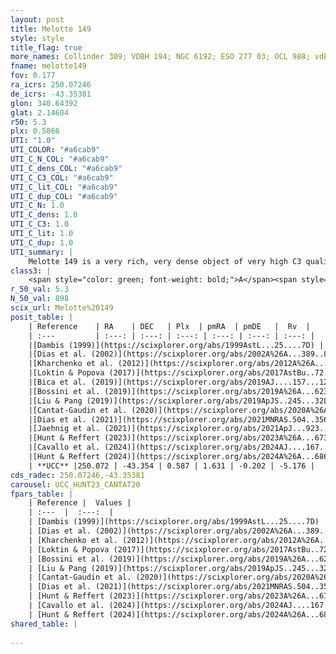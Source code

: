 ```yaml
---
layout: post
title: Melotte 149
style: style
title_flag: true
more_names: Collinder 309; VDBH 194; NGC 6192; ESO 277 03; OCL 988; vdBergh-Hagen 194; MWSC 2440; FoF 437
fname: melotte149
fov: 0.177
ra_icrs: 250.07246
de_icrs: -43.35381
glon: 340.64392
glat: 2.14604
r50: 5.3
plx: 0.5866
UTI: "1.0"
UTI_COLOR: "#a6cab9"
UTI_C_N_COL: "#a6cab9"
UTI_C_dens_COL: "#a6cab9"
UTI_C_C3_COL: "#a6cab9"
UTI_C_lit_COL: "#a6cab9"
UTI_C_dup_COL: "#a6cab9"
UTI_C_N: 1.0
UTI_C_dens: 1.0
UTI_C_C3: 1.0
UTI_C_lit: 1.0
UTI_C_dup: 1.0
UTI_summary: |
    Melotte 149 is a very rich, very dense object of very high C3 quality. It is very well-studied in the literature.
class3: |
    <span style="color: green; font-weight: bold;">A</span><span style="color: green; font-weight: bold;">A</span>
r_50_val: 5.3
N_50_val: 898
scix_url: Melotte%20149
posit_table: |
    | Reference    | RA    | DEC   | Plx  | pmRA  | pmDE   |  Rv  |
    | :---         | :---: | :---: | :---: | :---: | :---: | :---: |
    |[Dambis (1999)](https://scixplorer.org/abs/1999AstL...25....7D) | 250.096 | -43.367 | -- | -- | -- | -- |
    |[Dias et al. (2002)](https://scixplorer.org/abs/2002A%26A...389..871D) | 250.096 | -43.367 | -- | 3.73 | 3.18 | -7.93 |
    |[Kharchenko et al. (2012)](https://scixplorer.org/abs/2012A%26A...543A.156K) | 250.088 | -43.36 | -- | 1.15 | -0.6 | -- |
    |[Loktin & Popova (2017)](https://scixplorer.org/abs/2017AstBu..72..257L) | 250.095 | -43.368 | -- | -1.419 | -2.618 | -7.7 |
    |[Bica et al. (2019)](https://scixplorer.org/abs/2019AJ....157...12B) | 250.091 | -43.374 | -- | -- | -- | -- |
    |[Bossini et al. (2019)](https://scixplorer.org/abs/2019A%26A...623A.108B) | 250.077 | -43.355 | -- | -- | -- | -- |
    |[Liu & Pang (2019)](https://scixplorer.org/abs/2019ApJS..245...32L) | 250.077 | -43.355 | 0.578 | 1.651 | -0.187 | -- |
    |[Cantat-Gaudin et al. (2020)](https://scixplorer.org/abs/2020A%26A...640A...1C) | 250.077 | -43.355 | 0.571 | 1.653 | -0.188 | -- |
    |[Dias et al. (2021)](https://scixplorer.org/abs/2021MNRAS.504..356D) | 250.073 | -43.358 | 0.572 | 1.663 | -0.17 | -7.786 |
    |[Jaehnig et al. (2021)](https://scixplorer.org/abs/2021ApJ...923..129J) | 250.077 | -43.355 | 0.599 | 1.653 | -0.196 | -- |
    |[Hunt & Reffert (2023)](https://scixplorer.org/abs/2023A%26A...673A.114H) | 250.075 | -43.356 | 0.592 | 1.629 | -0.209 | -7.453 |
    |[Cavallo et al. (2024)](https://scixplorer.org/abs/2024AJ....167...12C) | 250.073 | -43.355 | 0.591 | -- | -- | -- |
    |[Hunt & Reffert (2024)](https://scixplorer.org/abs/2024A%26A...686A..42H) | 250.075 | -43.356 | 0.592 | 1.629 | -0.209 | -7.453 |
    | **UCC** |250.072 | -43.354 | 0.587 | 1.631 | -0.202 | -5.176 | 
cds_radec: 250.07246,-43.35381
carousel: UCC_HUNT23_CANTAT20
fpars_table: |
    | Reference |  Values |
    | :---  |  :---:  |
    | [Dambis (1999)](https://scixplorer.org/abs/1999AstL...25....7D) | `E_B-V_=0.625, DM0=10.25, log_age_=7.9` |
    | [Dias et al. (2002)](https://scixplorer.org/abs/2002A%26A...389..871D) | `E(B-V)=0.637, Dist=1547.0, Age=8.13, [Fe/H]=0.12` |
    | [Kharchenko et al. (2012)](https://scixplorer.org/abs/2012A%26A...543A.156K) | `e_bv=0.635, distance=1619, log_age=8.15, metallicity=0.12` |
    | [Loktin & Popova (2017)](https://scixplorer.org/abs/2017AstBu..72..257L) | `E(B-V)=0.63, Dmod=10.988, logt=8.151` |
    | [Bossini et al. (2019)](https://scixplorer.org/abs/2019A%26A...623A.108B) | `AV=1.731, Dist=11.219, logA=8.251, Fe/H=0.12` |
    | [Liu & Pang (2019)](https://scixplorer.org/abs/2019ApJS..245...32L) | `Age=0.245, Z=-0.25` |
    | [Cantat-Gaudin et al. (2020)](https://scixplorer.org/abs/2020A%26A...640A...1C) | `AVNN=1.57, DMNN=11.2, AgeNN=8.38` |
    | [Dias et al. (2021)](https://scixplorer.org/abs/2021MNRAS.504..356D) | `Av=2.121, Dist=1574, logage=7.931, [Fe/H]=0.225` |
    | [Hunt & Reffert (2023)](https://scixplorer.org/abs/2023A%26A...673A.114H) | `AV50=2.033, diffAV50=1.823, MOD50=10.993, logAge50=8.179` |
    | [Cavallo et al. (2024)](https://scixplorer.org/abs/2024AJ....167...12C) | `AV50=2.26, dMod50=11.15, logAge50=8.34, [Fe/H]50=0.39` |
    | [Hunt & Reffert (2024)](https://scixplorer.org/abs/2024A%26A...686A..42H) | `MassJ=4142.62` |
shared_table: |
    
---
```


